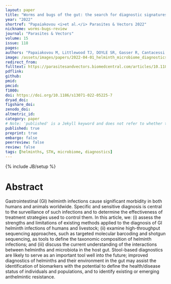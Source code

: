 ```yaml
---
layout: paper
title: "Worms and bugs of the gut: the search for diagnostic signatures using barcoding, and metagenomics–metabolomics"
year: "2022"
shortref: "Papaiakovou <i>et al.</i> Parasites & Vectors 2022"
nickname: worms-bugs-review
journal: "Parasites & Vectors"
volume: 15
issue: 118
pages:
authors: "Papaiakovou M, Littlewood TJ, DOYLE SR, Gasser R, Cantacessi C"
image: /assets/images/papers/2022-04-01_helminth_microbiome_diagnostics.png
redirect_from:
fulltext: https://parasitesandvectors.biomedcentral.com/articles/10.1186/s13071-022-05225-7
pdflink:
github:
pmid:
pmcid:
f1000:
doi: https://doi.org/10.1186/s13071-022-05225-7
dryad_doi:
figshare_doi:
zenodo_doi:
altmetric_id:
category: paper
# Note: 'published' is a Jekyll keyword and does not refer to whether the paper is published, but rather to whether this Markdown should be part of the rendered site.
published: true
preprint: true
embargo: false
peerreview: false
review: false
tags: [helminths, STH, microbiome, diagnostics]
---
```

{% include JB/setup %}

# Abstract

Gastrointestinal (GI) helminth infections cause significant morbidity in both humans and animals worldwide. Specific and sensitive diagnosis is central to the surveillance of such infections and to determine the effectiveness of treatment strategies used to control them. In this article, we: (i) assess the strengths and limitations of existing methods applied to the diagnosis of GI helminth infections of humans and livestock; (ii) examine high-throughput sequencing approaches, such as targeted molecular barcoding and shotgun sequencing, as tools to define the taxonomic composition of helminth infections; and (iii) discuss the current understanding of the interactions between helminths and microbiota in the host gut. Stool-based diagnostics are likely to serve as an important tool well into the future; improved diagnostics of helminths and their environment in the gut may assist the identification of biomarkers with the potential to define the health/disease status of individuals and populations, and to identify existing or emerging anthelmintic resistance.
